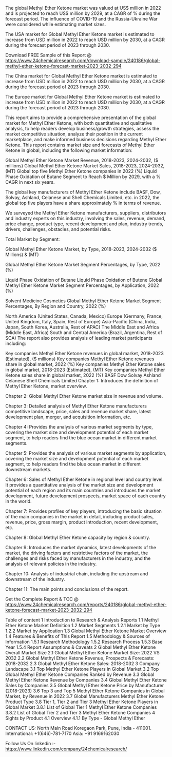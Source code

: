 The global Methyl Ether Ketone market was valued at US$ million in 2022 and is projected to reach US$ million by 2029, at a CAGR of % during the forecast period. The influence of COVID-19 and the Russia-Ukraine War were considered while estimating market sizes.

The USA market for Global Methyl Ether Ketone  market is estimated to increase from USD million in 2022 to reach USD million by 2030, at a CAGR during the forecast period of 2023 through 2030.

Download FREE Sample of this Report @ https://www.24chemicalresearch.com/download-sample/240186/global-methyl-ether-ketone-forecast-market-2023-2032-294

The China market for Global Methyl Ether Ketone  market is estimated to increase from USD million in 2022 to reach USD million by 2030, at a CAGR during the forecast period of 2023 through 2030.

The Europe market for Global Methyl Ether Ketone  market is estimated to increase from USD million in 2022 to reach USD million by 2030, at a CAGR during the forecast period of 2023 through 2030.

This report aims to provide a comprehensive presentation of the global market for Methyl Ether Ketone, with both quantitative and qualitative analysis, to help readers develop business/growth strategies, assess the market competitive situation, analyze their position in the current marketplace, and make informed business decisions regarding Methyl Ether Ketone. This report contains market size and forecasts of Methyl Ether Ketone in global, including the following market information:

Global Methyl Ether Ketone Market Revenue, 2018-2023, 2024-2032, ($ millions)
Global Methyl Ether Ketone Market Sales, 2018-2023, 2024-2032, (MT)
Global top five Methyl Ether Ketone companies in 2022 (%)
Liquid Phase Oxidation of Butane Segment to Reach $ Million by 2029, with a % CAGR in next six years.

The global key manufacturers of Methyl Ether Ketone include BASF, Dow, Solvay, Ashland, Celanese and Shell Chemicals Limited, etc. in 2022, the global top five players have a share approximately % in terms of revenue.

We surveyed the Methyl Ether Ketone manufacturers, suppliers, distributors and industry experts on this industry, involving the sales, revenue, demand, price change, product type, recent development and plan, industry trends, drivers, challenges, obstacles, and potential risks.

Total Market by Segment:

Global Methyl Ether Ketone Market, by Type, 2018-2023, 2024-2032 ($ Millions) & (MT)

Global Methyl Ether Ketone Market Segment Percentages, by Type, 2022 (%)

Liquid Phase Oxidation of Butane
Liquid Phase Oxidation of Butene
Global Methyl Ether Ketone Market Segment Percentages, by Application, 2022 (%)

Solvent
Medicine
Cosmetics
Global Methyl Ether Ketone Market Segment Percentages, By Region and Country, 2022 (%)

North America (United States, Canada, Mexico)
Europe (Germany, France, United Kingdom, Italy, Spain, Rest of Europe)
Asia-Pacific (China, India, Japan, South Korea, Australia, Rest of APAC)
The Middle East and Africa (Middle East, Africa)
South and Central America (Brazil, Argentina, Rest of SCA)
The report also provides analysis of leading market participants including:

Key companies Methyl Ether Ketone revenues in global market, 2018-2023 (Estimated), ($ millions)
Key companies Methyl Ether Ketone revenues share in global market, 2022 (%)
Key companies Methyl Ether Ketone sales in global market, 2018-2023 (Estimated), (MT)
Key companies Methyl Ether Ketone sales share in global market, 2022 (%)
BASF
Dow
Solvay
Ashland
Celanese
Shell Chemicals Limited
Chapter 1: Introduces the definition of Methyl Ether Ketone, market overview.

Chapter 2: Global Methyl Ether Ketone market size in revenue and volume.

Chapter 3: Detailed analysis of Methyl Ether Ketone manufacturers competitive landscape, price, sales and revenue market share, latest development plan, merger, and acquisition information, etc.

Chapter 4: Provides the analysis of various market segments by type, covering the market size and development potential of each market segment, to help readers find the blue ocean market in different market segments.

Chapter 5: Provides the analysis of various market segments by application, covering the market size and development potential of each market segment, to help readers find the blue ocean market in different downstream markets.

Chapter 6: Sales of Methyl Ether Ketone in regional level and country level. It provides a quantitative analysis of the market size and development potential of each region and its main countries and introduces the market development, future development prospects, market space of each country in the world.

Chapter 7: Provides profiles of key players, introducing the basic situation of the main companies in the market in detail, including product sales, revenue, price, gross margin, product introduction, recent development, etc.

Chapter 8: Global Methyl Ether Ketone capacity by region & country.

Chapter 9: Introduces the market dynamics, latest developments of the market, the driving factors and restrictive factors of the market, the challenges and risks faced by manufacturers in the industry, and the analysis of relevant policies in the industry.

Chapter 10: Analysis of industrial chain, including the upstream and downstream of the industry.

Chapter 11: The main points and conclusions of the report.

Get the Complete Report & TOC @ https://www.24chemicalresearch.com/reports/240186/global-methyl-ether-ketone-forecast-market-2023-2032-294

Table of content
1 Introduction to Research & Analysis Reports
1.1 Methyl Ether Ketone Market Definition
1.2 Market Segments
1.2.1 Market by Type
1.2.2 Market by Application
1.3 Global Methyl Ether Ketone Market Overview
1.4 Features & Benefits of This Report
1.5 Methodology & Sources of Information
1.5.1 Research Methodology
1.5.2 Research Process
1.5.3 Base Year
1.5.4 Report Assumptions & Caveats
2 Global Methyl Ether Ketone Overall Market Size
2.1 Global Methyl Ether Ketone Market Size: 2022 VS 2032
2.2 Global Methyl Ether Ketone Revenue, Prospects & Forecasts: 2018-2032
2.3 Global Methyl Ether Ketone Sales: 2018-2032
3 Company Landscape
3.1 Top Methyl Ether Ketone Players in Global Market
3.2 Top Global Methyl Ether Ketone Companies Ranked by Revenue
3.3 Global Methyl Ether Ketone Revenue by Companies
3.4 Global Methyl Ether Ketone Sales by Companies
3.5 Global Methyl Ether Ketone Price by Manufacturer (2018-2023)
3.6 Top 3 and Top 5 Methyl Ether Ketone Companies in Global Market, by Revenue in 2022
3.7 Global Manufacturers Methyl Ether Ketone Product Type
3.8 Tier 1, Tier 2 and Tier 3 Methyl Ether Ketone Players in Global Market
3.8.1 List of Global Tier 1 Methyl Ether Ketone Companies
3.8.2 List of Global Tier 2 and Tier 3 Methyl Ether Ketone Companies
4 Sights by Product
4.1 Overview
4.1.1 By Type - Global Methyl Ether

CONTACT US:
North Main Road Koregaon Park, Pune, India - 411001.
International: +1(646)-781-7170
Asia: +91 9169162030

Follow Us On linkedin :- https://www.linkedin.com/company/24chemicalresearch/
